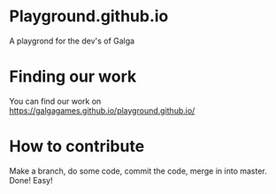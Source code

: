 # Playground.github.io
A playgrond for the dev's of Galga

# Finding our work
You can find our work on 
https://galgagames.github.io/playground.github.io/

# How to contribute
Make a branch, do some code, commit the code, merge in into master. Done!
Easy!
